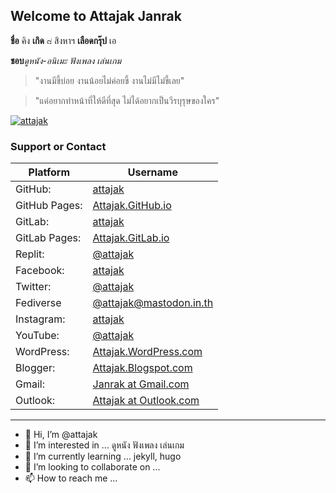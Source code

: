 ## Welcome to Attajak Janrak

**ชื่อ** คิง **เกิด** ๘ สิงหาฯ **เลือดกรุ๊ป** เอ

**ชอบ**_ดูหนัง-อนิเมะ_ _ฟังเพลง_ _เล่นเกม_

> "งานมีขี้บ่อย งานน้อยไม่ค่อยขี้ งานไม่มีไม่ขี้เลย"

> "แค่อยากทำหน้าที่ให้ดีที่สุด ไม่ได้อยากเป็นวีรบุรุษของใคร"

[![attajak](https://attajak.github.io/assets/images/attajak.jpg)](https://attajak.github.io)

### Support or Contact

Platform | Username
--- | ---
GitHub: | [attajak](https://github.com/attajak)
GitHub Pages: | [Attajak.GitHub.io](https://attajak.github.io)
GitLab: | [attajak](https://gitlab.com/attajak)
GitLab Pages: | [Attajak.GitLab.io](https://attajak.gitlab.io)
Replit: | [@attajak](https://replit.com/@attajak)
Facebook: | [attajak](https://facebook.com/attajak)
Twitter: | [@attajak](https://twitter.com/attajak)
Fediverse | [@attajak@mastodon.in.th](https://mastodon.in.th/@attajak)
Instagram: | [attajak](https://instagram.com/attajak)
YouTube: | [@attajak](https://youtube.com/@attajak)
WordPress: | [Attajak.WordPress.com](https://attajak.wordpress.com)
Blogger: | [Attajak.Blogspot.com](https://attajak.blogspot.com)
Gmail: | [Janrak at Gmail.com](mailto:janrak@gmail.com)
Outlook: | [Attajak at Outlook.com](mailto:attajak@outlook.com)

---

- 👋 Hi, I’m @attajak
- 👀 I’m interested in ... ดูหนัง ฟังเพลง เล่นเกม
- 🌱 I’m currently learning ... jekyll, hugo
- 💞️ I’m looking to collaborate on ...
- 📫 How to reach me ...

<!---
attajak/attajak is a ✨ special ✨ repository because its `README.md` (this file) appears on your GitHub profile.
You can click the Preview link to take a look at your changes.
--->
